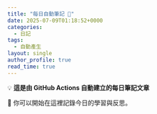```yaml
---
title: "每日自動筆記 📝"
date: 2025-07-09T01:18:52+0000
categories:
  - 日記
tags:
  - 自動產生
layout: single
author_profile: true
read_time: true
---
```


💡 **這是由 GitHub Actions 自動建立的每日筆記文章**

🌸 你可以開始在這裡記錄今日的學習與反思。
